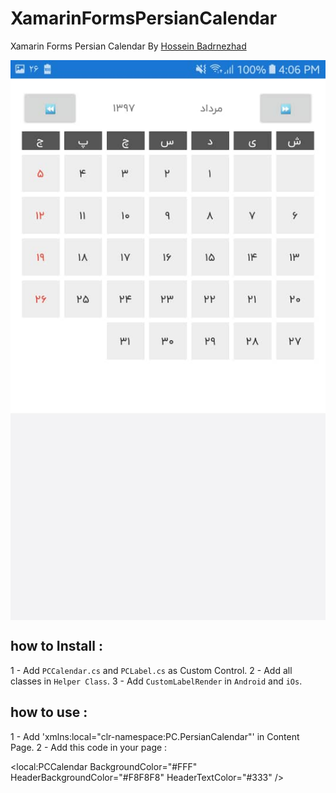# XamarinFormsPersianCalendar
Xamarin Forms Persian Calendar
By <a href="http://hosseinbadrnezhad.ir">Hossein Badrnezhad</a>

<img src="src/demo1.jpeg"  align="center" />

how to Install :
---
1 - Add `PCCalendar.cs` and `PCLabel.cs` as Custom Control.
2 - Add all classes in `Helper Class`.
3 - Add `CustomLabelRender` in `Android` and `iOs`.

how to use :
---
1 - Add 'xmlns:local="clr-namespace:PC.PersianCalendar"' in Content Page.
2 - Add this code in your page :

<local:PCCalendar BackgroundColor="#FFF" HeaderBackgroundColor="#F8F8F8" HeaderTextColor="#333" />